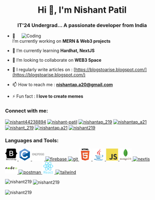 <h1 align="center">Hi 👋, I'm Nishant Patil</h1>



<h3 align="center">IT'24 Undergrad... A passionate developer from India</h3>

<img align="right" alt="Coding" width="450" src="https://cdn.dribbble.com/users/161589/screenshots/2126344/freelance_dribbble_shot_v7.gif">



- 🔭 I’m currently working on **MERN & Web3 projects**

- 🌱 I’m currently learning **Hardhat, NextJS**

- 👯 I’m looking to collaborate on **WEB3 Space**

- 📝 I regularly write articles on : [https://blogstoarise.blogspot.com/](https://blogstoarise.blogspot.com/)

- 📫 How to reach me :  **nishantap.a20@gmail.com**

- ⚡ Fun fact :  **I love to create memes**






<h3 align="left">Connect with me:</h3>
<p align="left">
<a href="https://twitter.com/nishant44238894" target="blank"><img align="center" src="https://raw.githubusercontent.com/rahuldkjain/github-profile-readme-generator/master/src/images/icons/Social/twitter.svg" alt="nishant44238894" height="30" width="40" /></a>
<a href="https://linkedin.com/in/nishant-patil" target="blank"><img align="center" src="https://raw.githubusercontent.com/rahuldkjain/github-profile-readme-generator/master/src/images/icons/Social/linked-in-alt.svg" alt="nishant-patil" height="30" width="40" /></a>
<a href="https://www.codechef.com/users/nishantap_219" target="blank"><img align="center" src="https://cdn.jsdelivr.net/npm/simple-icons@3.1.0/icons/codechef.svg" alt="nishantap_219" height="30" width="40" /></a>
<a href="https://www.hackerrank.com/nishantap_a21" target="blank"><img align="center" src="https://raw.githubusercontent.com/rahuldkjain/github-profile-readme-generator/master/src/images/icons/Social/hackerrank.svg" alt="nishantap_a21" height="30" width="40" /></a>
<a href="https://www.leetcode.com/nishant_219" target="blank"><img align="center" src="https://raw.githubusercontent.com/rahuldkjain/github-profile-readme-generator/master/src/images/icons/Social/leet-code.svg" alt="nishant_219" height="30" width="40" /></a>
<a href="https://www.hackerearth.com/nishantap.a21" target="blank"><img align="center" src="https://raw.githubusercontent.com/rahuldkjain/github-profile-readme-generator/master/src/images/icons/Social/hackerearth.svg" alt="nishantap.a21" height="30" width="40" /></a>
<a href="https://auth.geeksforgeeks.org/user/nishant219" target="blank"><img align="center" src="https://raw.githubusercontent.com/rahuldkjain/github-profile-readme-generator/master/src/images/icons/Social/geeks-for-geeks.svg" alt="nishant219" height="30" width="40" /></a>
</p>





<h3 align="left">Languages and Tools:</h3>
<p align="left"> <a href="https://getbootstrap.com" target="_blank" rel="noreferrer"> <img src="https://raw.githubusercontent.com/devicons/devicon/master/icons/bootstrap/bootstrap-plain-wordmark.svg" alt="bootstrap" width="40" height="40"/> </a> <a href="https://www.cprogramming.com/" target="_blank" rel="noreferrer"> <img src="https://raw.githubusercontent.com/devicons/devicon/master/icons/c/c-original.svg" alt="c" width="40" height="40"/> </a> <a href="https://expressjs.com" target="_blank" rel="noreferrer"> <img src="https://raw.githubusercontent.com/devicons/devicon/master/icons/express/express-original-wordmark.svg" alt="express" width="40" height="40"/> </a> <a href="https://firebase.google.com/" target="_blank" rel="noreferrer"> <img src="https://www.vectorlogo.zone/logos/firebase/firebase-icon.svg" alt="firebase" width="40" height="40"/> </a> <a href="https://git-scm.com/" target="_blank" rel="noreferrer"> <img src="https://www.vectorlogo.zone/logos/git-scm/git-scm-icon.svg" alt="git" width="40" height="40"/> </a> <a href="https://www.w3.org/html/" target="_blank" rel="noreferrer"> <img src="https://raw.githubusercontent.com/devicons/devicon/master/icons/html5/html5-original-wordmark.svg" alt="html5" width="40" height="40"/> </a> <a href="https://www.java.com" target="_blank" rel="noreferrer"> <img src="https://raw.githubusercontent.com/devicons/devicon/master/icons/java/java-original.svg" alt="java" width="40" height="40"/> </a> <a href="https://developer.mozilla.org/en-US/docs/Web/JavaScript" target="_blank" rel="noreferrer"> <img src="https://raw.githubusercontent.com/devicons/devicon/master/icons/javascript/javascript-original.svg" alt="javascript" width="40" height="40"/> </a> <a href="https://www.mongodb.com/" target="_blank" rel="noreferrer"> <img src="https://raw.githubusercontent.com/devicons/devicon/master/icons/mongodb/mongodb-original-wordmark.svg" alt="mongodb" width="40" height="40"/> </a> <a href="https://nextjs.org/" target="_blank" rel="noreferrer"> <img src="https://cdn.worldvectorlogo.com/logos/nextjs-2.svg" alt="nextjs" width="40" height="40"/> </a> <a href="https://nodejs.org" target="_blank" rel="noreferrer"> <img src="https://raw.githubusercontent.com/devicons/devicon/master/icons/nodejs/nodejs-original-wordmark.svg" alt="nodejs" width="40" height="40"/> </a> <a href="https://postman.com" target="_blank" rel="noreferrer"> <img src="https://www.vectorlogo.zone/logos/getpostman/getpostman-icon.svg" alt="postman" width="40" height="40"/> </a> <a href="https://reactjs.org/" target="_blank" rel="noreferrer"> <img src="https://raw.githubusercontent.com/devicons/devicon/master/icons/react/react-original-wordmark.svg" alt="react" width="40" height="40"/> </a> <a href="https://tailwindcss.com/" target="_blank" rel="noreferrer"> <img src="https://www.vectorlogo.zone/logos/tailwindcss/tailwindcss-icon.svg" alt="tailwind" width="40" height="40"/> </a> </p>


<p><img align="left" src="https://github-readme-stats.vercel.app/api/top-langs?username=nishant219&show_icons=true&locale=en&layout=compact" alt="nishant219" /></p>


<p>&nbsp;<img align="center" src="https://github-readme-stats.vercel.app/api?username=nishant219&show_icons=true&locale=en" alt="nishant219" /></p>


<p><img align="center" src="https://github-readme-streak-stats.herokuapp.com/?user=nishant219&" alt="nishant219" /></p>

